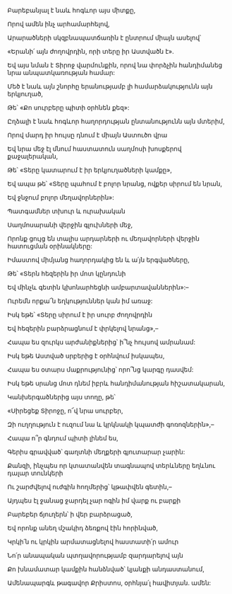 Բարեբանյալ է նաև հոգևոր այս միտքը,


Որով ամեն ինչ արհամարհելով,


Արարածների սկզբնապատճառին է ընտրում միայն ասելով՝


«Երանի՛ այն ժողովրդին, որի տերը իր Աստվածն է».


Եվ այս նման է Տիրոջ վարմունքին, որով նա փորձչին հանդիմանեց նրա անպատկառության համար:


Մեծ է նաև այն շնորհը երանությամբ լի համարձակությունն այն երկյուղած,


Թե՝ «Քո սուրբերը պիտի օրհնեն քեզ»:


Ըղձալի է նաև հոգևոր հաղորդության ընտանությունն այն մտերիմ,


Որով մարդ իր հույսը դնում է միայն Աստուծո վրա


Եվ նրա մեջ էլ մնում հաստատուն սաղմոսի խոսքերով քաջալերական,


Թե՝ «Տերը կատարում է իր երկյուղածների կամքը»,


Եվ ապա թե՝ «Տերը պահում է բոլոր նրանց, ովքեր սիրում են նրան,


Եվ ջնջում բոլոր մեղավորներին»:


Պատգամներ տխուր և ուրախական


Սաղմոսարանի վերջին գլուխների մեջ,


Որոնք ցույց են տալիս արդարների ու մեղավորների վերջին հատուցման օրինակները:


Իմաստով միմյանց հաղորդակից են և ա՛յն երգվածները,


Թե՝ «Տերն հեզերին իր մոտ կընդունի


Եվ մինչև գետին կխոնարհեցնի ամբարտավաններին»:–


Ուրեմն որքա՜ն եղկություններ կան իմ առաջ:


Իսկ եթե՝ «Տերը սիրում է իր սուրբ ժողովրդին


Եվ հեզերին բարձրացնում է փրկելով նրանց»,–


Հապա ես զուրկս արժանիքներից՝ ի՞նչ հույսով ամրանամ:


Իսկ եթե Աստված սրբերից է օրհնվում իսկապես,


Հապա ես օտարս մաքրությունից՝ որո՞նց կարգը դասվեմ:


Իսկ եթե սրանց մոտ դնեմ իբրև հանդիմանության հիշատակարան,


Կանխերգածներից այս տողը, թե՝


«Սիրեցեք Տիրոջը, ո՜վ նրա սուրբեր,


Զի ուղղություն է ուզում նա և կրկնակի կպատժի գոռոզներին»,–


Հապա ո՞ր գնդում պիտի լինեմ ես,


Գերիս գրավված՝ գաղտնի մեղքերի գյուտարար չարին:


Քանզի, ինչպես որ կտատանվեն տագնապով տերևները եղևնու դալար տունկերի


Ու շարժվելով ուժգին հողմերից՝ կթափվեն գետին,–


Այդպես էլ ջանաց ջարդել չար ոգին իմ վարք ու բարքի


Բարեբեր ճյուղերն՝ ի վեր բարձրացած,


Եվ որոնք անեղ մշակիդ ձեռքով էին հորինված,


Կրկի՛ն ու կրկին արմատացնելով հաստատի՛ր ամուր


Նո՛ր անապական պտղավորությամբ զարդարելով այն


Քո խնամատար կամքին հանձնված՝ կյանքի անդաստանում,


Ամենապարգև թագավոր Քրիստոս, օրհնյա՛լ հավիտյան. ամեն: